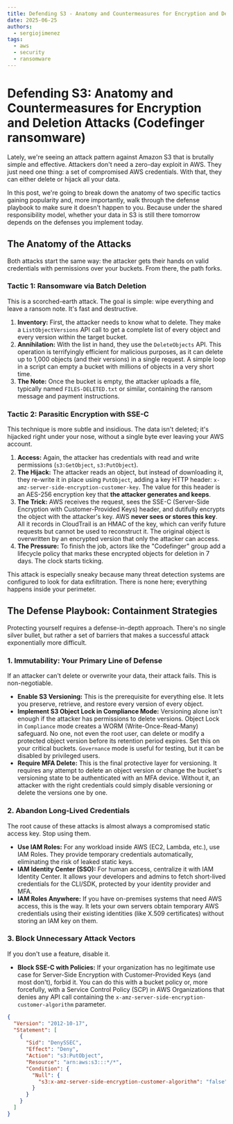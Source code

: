 ```yaml
---
title: Defending S3 - Anatomy and Countermeasures for Encryption and Deletion Attacks (Codefinger ransomware)
date: 2025-06-25
authors:
  - sergiojimenez
tags:
  - aws
  - security
  - ransomware
---
```



# Defending S3: Anatomy and Countermeasures for Encryption and Deletion Attacks (Codefinger ransomware)

Lately, we're seeing an attack pattern against Amazon S3 that is brutally simple and effective. Attackers don't need a zero-day exploit in AWS. They just need one thing: a set of compromised AWS credentials. With that, they can either delete or hijack all your data.

In this post, we're going to break down the anatomy of two specific tactics gaining popularity and, more importantly, walk through the defense playbook to make sure it doesn't happen to you. Because under the shared responsibility model, whether your data in S3 is still there tomorrow depends on the defenses you implement today.

## The Anatomy of the Attacks

Both attacks start the same way: the attacker gets their hands on valid credentials with permissions over your buckets. From there, the path forks.

### Tactic 1: Ransomware via Batch Deletion

This is a scorched-earth attack. The goal is simple: wipe everything and leave a ransom note. It's fast and destructive.

1.  **Inventory:** First, the attacker needs to know what to delete. They make a `ListObjectVersions` API call to get a complete list of every object and every version within the target bucket.
2.  **Annihilation:** With the list in hand, they use the `DeleteObjects` API. This operation is terrifyingly efficient for malicious purposes, as it can delete up to 1,000 objects (and their versions) in a single request. A simple loop in a script can empty a bucket with millions of objects in a very short time.
3.  **The Note:** Once the bucket is empty, the attacker uploads a file, typically named `FILES-DELETED.txt` or similar, containing the ransom message and payment instructions.

### Tactic 2: Parasitic Encryption with SSE-C

This technique is more subtle and insidious. The data isn't deleted; it's hijacked right under your nose, without a single byte ever leaving your AWS account.

1.  **Access:** Again, the attacker has credentials with read and write permissions (`s3:GetObject`, `s3:PutObject`).
2.  **The Hijack:** The attacker reads an object, but instead of downloading it, they re-write it in place using `PutObject`, adding a key HTTP header: `x-amz-server-side-encryption-customer-key`. The value for this header is an AES-256 encryption key that **the attacker generates and keeps**.
3.  **The Trick:** AWS receives the request, sees the SSE-C (Server-Side Encryption with Customer-Provided Keys) header, and dutifully encrypts the object with the attacker's key. AWS **never sees or stores this key**. All it records in CloudTrail is an HMAC of the key, which can verify future requests but cannot be used to reconstruct it. The original object is overwritten by an encrypted version that only the attacker can access.
4.  **The Pressure:** To finish the job, actors like the "Codefinger" group add a lifecycle policy that marks these encrypted objects for deletion in 7 days. The clock starts ticking.

This attack is especially sneaky because many threat detection systems are configured to look for data exfiltration. There is none here; everything happens inside your perimeter.

## The Defense Playbook: Containment Strategies

Protecting yourself requires a defense-in-depth approach. There's no single silver bullet, but rather a set of barriers that makes a successful attack exponentially more difficult.

### 1. Immutability: Your Primary Line of Defense

If an attacker can't delete or overwrite your data, their attack fails. This is non-negotiable.

* **Enable S3 Versioning:** This is the prerequisite for everything else. It lets you preserve, retrieve, and restore every version of every object.
* **Implement S3 Object Lock in Compliance Mode:** Versioning alone isn't enough if the attacker has permissions to delete versions. Object Lock in `Compliance` mode creates a WORM (Write-Once-Read-Many) safeguard. No one, not even the root user, can delete or modify a protected object version before its retention period expires. Set this on your critical buckets. `Governance` mode is useful for testing, but it can be disabled by privileged users.
* **Require MFA Delete:** This is the final protective layer for versioning. It requires any attempt to delete an object version or change the bucket's versioning state to be authenticated with an MFA device. Without it, an attacker with the right credentials could simply disable versioning or delete the versions one by one.

### 2. Abandon Long-Lived Credentials

The root cause of these attacks is almost always a compromised static access key. Stop using them.

* **Use IAM Roles:** For any workload inside AWS (EC2, Lambda, etc.), use IAM Roles. They provide temporary credentials automatically, eliminating the risk of leaked static keys.
* **IAM Identity Center (SSO):** For human access, centralize it with IAM Identity Center. It allows your developers and admins to fetch short-lived credentials for the CLI/SDK, protected by your identity provider and MFA.
* **IAM Roles Anywhere:** If you have on-premises systems that need AWS access, this is the way. It lets your own servers obtain temporary AWS credentials using their existing identities (like X.509 certificates) without storing an IAM key on them.

### 3. Block Unnecessary Attack Vectors

If you don't use a feature, disable it.

* **Block SSE-C with Policies:** If your organization has no legitimate use case for Server-Side Encryption with Customer-Provided Keys (and most don't), forbid it. You can do this with a bucket policy or, more forcefully, with a Service Control Policy (SCP) in AWS Organizations that denies any API call containing the `x-amz-server-side-encryption-customer-algorithm` parameter.

```json title="S3 Bucket Policy to Deny SSE-C"
{
  "Version": "2012-10-17",
  "Statement": [
    {
      "Sid": "DenySSEC",
      "Effect": "Deny",
      "Action": "s3:PutObject",
      "Resource": "arn:aws:s3:::*/*",
      "Condition": {
        "Null": {
          "s3:x-amz-server-side-encryption-customer-algorithm": "false"
        }
      }
    }
  ]
}
```

